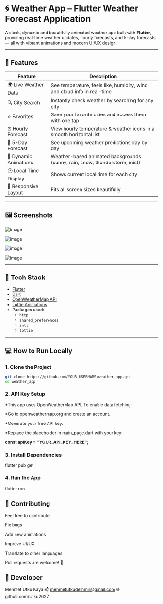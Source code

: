 # 🌀 Weather App – Flutter Weather Forecast Application

A sleek, dynamic and beautifully animated weather app built with **Flutter**, providing real-time weather updates, hourly forecasts, and 5-day forecasts — all with vibrant animations and modern UI/UX design.

---

## 🚀 Features

| Feature                  | Description                                                                 |
|--------------------------|-----------------------------------------------------------------------------|
| 🌍 Live Weather Data      | See temperature, feels like, humidity, wind and cloud info in real-time     |
| 🔍 City Search           | Instantly check weather by searching for any city                           |
| ⭐ Favorites             | Save your favorite cities and access them with one tap                      |
| ⏰ Hourly Forecast       | View hourly temperature & weather icons in a smooth horizontal list         |
| 📅 5-Day Forecast        | See upcoming weather predictions day by day                                 |
| 🎨 Dynamic Animations    | Weather-based animated backgrounds (sunny, rain, snow, thunderstorm, mist)  |
| 🕒 Local Time Display    | Shows current local time for each city                                      |
| 📱 Responsive Layout     | Fits all screen sizes beautifully                                           |

---

## 🖼️ Screenshots
![image](https://github.com/user-attachments/assets/dab98dea-3937-4f04-90a8-d3d7f56ba022)

![image](https://github.com/user-attachments/assets/b58b7694-6952-4469-a8db-c54b843ec651)

![image](https://github.com/user-attachments/assets/6b43b322-6c83-4977-a821-6c8d679505be)

![image](https://github.com/user-attachments/assets/393660f6-17b5-4a89-9deb-894442a3bf0b)

---

## 🧩 Tech Stack

- [Flutter](https://flutter.dev/)
- [Dart](https://dart.dev/)
- [OpenWeatherMap API](https://openweathermap.org/)
- [Lottie Animations](https://lottiefiles.com/)
- Packages used:
  - `http`
  - `shared_preferences`
  - `intl`
  - `lottie`

---

## 💻 How to Run Locally

### 1. Clone the Project

```bash
git clone https://github.com/YOUR_USERNAME/weather_app.git
cd weather_app

```

### 2. API Key Setup

*This app uses OpenWeatherMap API. To enable data fetching:

*Go to openweathermap.org and create an account.

*Generate your free API key.

*Replace the placeholder in main_page.dart with your key:

**const apiKey = "YOUR_API_KEY_HERE";**

### 3. Install Dependencies

flutter pub get

### 4. Run the App

flutter run

## 🧠 Contributing
Feel free to contribute:

Fix bugs

Add new animations

Improve UI/UX

Translate to other languages

Pull requests are welcome! 🙌

## 👤 Developer
Mehmet Utku Kaya
📫 mehmetutkudemmir@gmail.com
🌐 github.com/Utku2627

